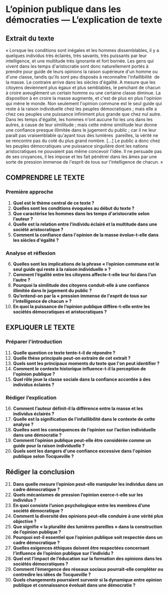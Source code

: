 # L’opinion publique dans les démocraties — L’explication de texte

## Extrait du texte
« Lorsque les conditions sont inégales et les hommes dissemblables, il y a quelques individus très éclairés, très savants, très puissants par leur intelligence, et une multitude très ignorante et fort bornée. Les gens qui vivent dans les temps d'aristocratie sont donc naturellement portés à prendre pour guide de leurs opinions la raison supérieure d'un homme ou d'une classe, tandis qu'ils sont peu disposés à reconnaître l'infaillibilité  de la masse. Le contraire arrive dans les siècles d'égalité. A mesure que les citoyens deviennent plus égaux et plus semblables, le penchant de chacun à croire aveuglément un certain homme ou une certaine classe diminue. La disposition à en croire la masse augmente, et c'est de plus en plus l'opinion qui mène le monde. Non seulement l'opinion commune est le seul guide qui reste à la raison individuelle chez les peuples démocratiques ; mais elle a chez ces peuples une puissance infiniment plus grande que chez nul autre. Dans les temps d'égalité, les hommes n'ont aucune foi les uns dans les autres, à cause de leur similitude ; mais cette même similitude leur donne une confiance presque illimitée dans le jugement du public ; car il ne leur paraît pas vraisemblable qu'ayant tous des lumières  pareilles, la vérité ne se rencontre pas du coté du plus grand nombre. […] Le public a donc chez les peuples démocratiques une puissance singulière dont les nations aristocratiques ne pouvaient pas même concevoir l'idée. Il ne persuade pas de ses croyances, il les impose et les fait pénétrer dans les âmes par une sorte de pression immense de l'esprit de tous sur l'intelligence de chacun. »

## COMPRENDRE LE TEXTE

### Première approche

1. **Quel est le thème central de ce texte ?**  
2. **Quelles sont les conditions évoquées au début du texte ?**  
3. **Que caractérise les hommes dans les temps d'aristocratie selon l’auteur ?**  
4. **Quelle est la relation entre l’individu éclairé et la multitude dans une société aristocratique ?**  
5. **Comment la confiance dans l'opinion de la masse évolue-t-elle dans les siècles d'égalité ?**  

### Analyse et réflexion

6. **Quelles sont les implications de la phrase « l’opinion commune est le seul guide qui reste à la raison individuelle » ?**  
7. **Comment l’égalité entre les citoyens affecte-t-elle leur foi dans l’un l’autre ?**  
8. **Pourquoi la similitude des citoyens conduit-elle à une confiance illimitée dans le jugement du public ?**  
9. **Qu’entend-on par la « pression immense de l'esprit de tous sur l'intelligence de chacun » ?**  
10. **En quoi la puissance de l’opinion publique diffère-t-elle entre les sociétés démocratiques et aristocratiques ?**  

## EXPLIQUER LE TEXTE

### Préparer l’introduction

11. **Quelle question ce texte tente-t-il de répondre ?**  
12. **Quelle thèse principale peut-on extraire de cet extrait ?**  
13. **Quels sont les principaux moments du texte que l'on peut identifier ?**  
14. **Comment le contexte historique influence-t-il la perception de l'opinion publique ?**  
15. **Quel rôle joue la classe sociale dans la confiance accordée à des individus éclairés ?**  

### Rédiger l’explication

16. **Comment l’auteur définit-il la différence entre la masse et les individus éclairés ?**  
17. **Quelle est la signification de l'infaillibilité dans le contexte de cette analyse ?**  
18. **Quelles sont les conséquences de l’opinion sur l’action individuelle dans une démocratie ?**  
19. **Comment l’opinion publique peut-elle être considérée comme un guide pour la raison individuelle ?**  
20. **Quels sont les dangers d'une confiance excessive dans l'opinion publique selon Tocqueville ?**  

## Rédiger la conclusion

21. **Dans quelle mesure l’opinion peut-elle manipuler les individus dans un cadre démocratique ?**  
22. **Quels mécanismes de pression l’opinion exerce-t-elle sur les individus ?**  
23. **En quoi consiste l’union psychologique entre les membres d’une société démocratique ?**  
24. **Comment la diversité des opinions peut-elle conduire à une vérité plus objective ?**  
25. **Que signifie « la pluralité des lumières pareilles » dans la construction de l’opinion publique ?**  
26. **Pourquoi est-il essentiel que l’opinion publique soit respectée dans un cadre démocratique ?**  
27. **Quelles exigences éthiques doivent être respectées concernant l’influence de l’opinion publique sur l’individu ?**  
28. **Quel est l’impact de l’éducation sur la formation des opinions dans les sociétés démocratiques ?**  
29. **Comment l’émergence des réseaux sociaux pourrait-elle compléter ou contredire les idées de Tocqueville ?**  
30. **Quels changements pourraient survenir si la dynamique entre opinion publique et connaissance évoluait dans une démocratie ?**  